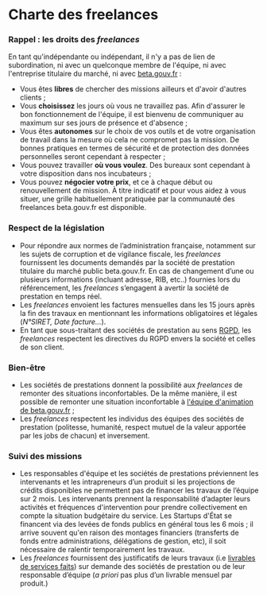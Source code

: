 # Charte des freelances

### Rappel : les droits des _freelances_

En tant qu'indépendante ou indépendant, il n'y a pas de lien de subordination, ni avec un quelconque membre de l'équipe, ni avec l'entreprise titulaire du marché, ni avec [beta.gouv.fr](http://beta.gouv.fr) :

* Vous êtes **libres** de chercher des missions ailleurs et d'avoir d'autres clients ;
* Vous **choisissez** les jours où vous ne travaillez pas. Afin d'assurer le bon fonctionnement de l'équipe, il est bienvenu de communiquer au maximum sur ses jours de présence et d'absence ;
* Vous êtes **autonomes** sur le choix de vos outils et de votre organisation de travail dans la mesure où cela ne compromet pas la mission. De bonnes pratiques en termes de sécurité et de protection des données personnelles seront cependant à respecter ;
* Vous pouvez travailler **où vous voulez**. Des bureaux sont cependant à votre disposition dans nos incubateurs ; 
* Vous pouvez **négocier votre prix**, et ce à chaque début ou renouvellement de mission. À titre indicatif et pour vous aidez à vous situer, une grille habituellement pratiquée par la communauté des freelances beta.gouv.fr est disponible. 

### Respect de la législation

* Pour répondre aux normes de l’administration française, notamment sur les sujets de corruption et de vigilance fiscale, les _freelances_ fournissent les documents demandés par la société de prestation titulaire du marché public beta.gouv.fr. En cas de changement d’une ou plusieurs informations \(incluant adresse, RIB, etc..\) fournies lors du référencement, les _freelances_ s’engagent à avertir la société de prestation en temps réel.
* Les _freelances_ envoient les factures mensuelles dans les 15 jours après la fin des travaux en mentionnant les informations obligatoires et légales \(_N°SIRET, Date facture..._\). 
* En tant que sous-traitant des sociétés de prestation au sens [RGPD](../../../../gerer-sa-startup-detat-ou-de-territoires-au-quotidien/je-securise-mon-produit/guide-rgpd-et-securite.md), les _freelances_ respectent les directives du RGPD envers la société et celles de son client. 

### Bien-être

* Les sociétés de prestations donnent la possibilité aux _freelances_ de remonter des  situations inconfortables. De la même manière, il est possible de remonter une situation inconfortable à [l'équipe d'animation de beta.gouv.fr](../../../actions-transverses/equipe-danimation.md) ;
* Les _freelances_ respectent les individus des équipes des sociétés de prestation \(politesse, humanité, respect mutuel de la valeur apportée par les jobs de chacun\) et inversement.

### Suivi des missions

* Les responsables d'équipe et les sociétés de prestations préviennent les intervenants et les intrapreneurs d’un produit si les projections de crédits disponibles ne permettent pas de financer les travaux de l’équipe sur 2 mois.  Les intervenants prennent la responsabilité d’adapter leurs activités et fréquences d'intervention pour prendre collectivement en compte la situation budgétaire du service.  Les Startups d'État se financent via des levées de fonds publics en général tous les 6 mois ; il arrive souvent qu'en raison des montages financiers \(transferts de fonds entre administrations, délégations de gestion, etc\), il soit nécessaire de ralentir temporairement les travaux. 
* Les _freelances_ fournissent des justificatifs de leurs travaux \(i.e [livrables de services faits](../../../../gerer-sa-startup-detat-ou-de-territoires-au-quotidien/gestion-administrative/budget-de-sa-se/la-facturation-de-a-a-z/livrable-et-service-fait.md)\) sur demande des sociétés de prestation ou de leur responsable d’équipe \(_a priori_ pas plus d’un livrable mensuel par produit.\)

